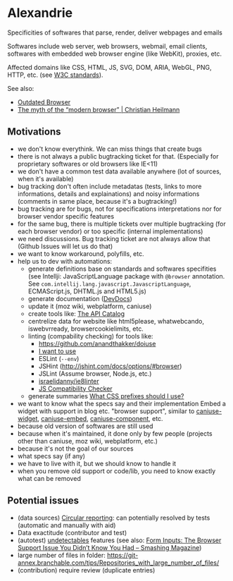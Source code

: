 # Alexandrie

Specificities of softwares that parse, render, deliver webpages and emails

Softwares include web server, web browsers, webmail, email clients, softwares with embedded web browser engine (like WebKit), proxies, etc.

Affected domains like CSS, HTML, JS, SVG, DOM, ARIA, WebGL, PNG, HTTP, etc. (see [W3C standards](http://www.w3.org/standards/)).

See also:

- [Outdated Browser](http://outdatedbrowser.com)
- [The myth of the “modern browser” | Christian Heilmann](http://christianheilmann.com/2012/08/03/the-myth-of-the-modern-browser/)

## Motivations

- we don't know everythink. We can miss things that create bugs
- there is not always a public bugtracking ticket for that. (Especially for proprietary softwares or old browsers like IE<11)
- we don't have a common test data available anywhere (lot of sources, when it's available)
- bug tracking don't often include metadatas (tests, links to more informations, details and explainations) and noisy informations (comments in same place, because it's a bugtracking!)
- bug tracking are for bugs, not for specifications interpretations nor for browser vendor specific features
- for the same bug, there is multiple tickets over multiple bugtracking (for each browser vendor) or too specific (internal implementations)
- we need discussions. Bug tracking ticket are not always allow that (Github Issues will let us do that)
- we want to know workaround, polyfills, etc.
- help us to dev with automations: 
	* generate definitions base on standards and softwares specifities (see Intellji: JavaScriptLanguage package with `@browser` annotation. See `com.intellij.lang.javascript.JavascriptLanguage`, ECMAScript.js, DHTML.js and HTML5.js)
	* generate documentation ([DevDocs](http://devdocs.io/))
	* update it (moz wiki, webplatform, caniuse)
	* create tools like: [The API Catalog](https://developer.microsoft.com/en-us/microsoft-edge/platform/catalog/)
	* centrelize data for website like html5please, whatwebcando, iswebvrready, browsercookielimits, etc.
	* linting (compability checking) for tools like:
		- https://github.com/anandthakker/doiuse
		- [I want to use](http://www.iwanttouse.com/)
		- ESLint (`--env`)
		- JSHint (http://jshint.com/docs/options/#browser)
		- JSLint (Assume browser, Node.js, etc.)
		- [israelidanny/ie8linter](https://github.com/israelidanny/ie8linter)
		- [JS Compatibility Checker](http://jscc.info/)
	* generate summaries [What CSS prefixes should I use?](http://shouldiprefix.com/)
- we want to know what the specs say and their implementation
	Embed a widget with support in blog etc. "browser support", similar to [caniuse-widget](https://github.com/andismith/caniuse-widget), [caniuse-embed](https://github.com/ireade/caniuse-embed/), [caniuse-component](https://github.com/una/caniuse-component), etc.
- because old version of softwares are still used
- because when it's maintained, it done only by few people (projects other than caniuse, moz wiki, webplatform, etc.)
- because it's not the goal of our sources
- what specs say (if any)
- we have to live with it, but we should know to handle it
- when you remove old support or code/lib, you need to know exactly what can be removed

## Potential issues

- (data sources) [Circular reporting](https://en.wikipedia.org/wiki/Circular_reporting): can potentially resolved by tests (automatic and manually with aid)
- Data exactitude (contributor and test)
- (autotest) [undetectables](https://github.com/Modernizr/Modernizr/wiki/Undetectables) features (see also: [Form Inputs: The Browser Support Issue You Didn’t Know You Had – Smashing Magazine](http://www.smashingmagazine.com/2015/05/05/form-inputs-browser-support-issue/))
- large number of files in folder: https://git-annex.branchable.com/tips/Repositories_with_large_number_of_files/
- (contribution) require review (duplicate entries)
